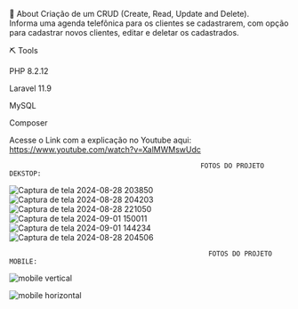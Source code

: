 📕 About
Criação de um CRUD (Create, Read, Update and Delete).
<br>
Informa uma agenda telefônica para os clientes se cadastrarem, com opção para cadastrar novos clientes, editar e deletar os cadastrados.

⛏ Tools

PHP 8.2.12

Laravel 11.9

MySQL

Composer
 
Acesse o Link com a explicação no Youtube aqui: https://www.youtube.com/watch?v=XalMWMswUdc

                                                    FOTOS DO PROJETO DEKSTOP:

![Captura de tela 2024-08-28 203850](https://github.com/user-attachments/assets/81fd8691-8e8d-4e06-9498-775ccf68e390)
![Captura de tela 2024-08-28 204203](https://github.com/user-attachments/assets/eea62803-8923-4086-9f72-e9947c0ace03)
![Captura de tela 2024-08-28 221050](https://github.com/user-attachments/assets/8f7d14af-e837-4988-93c7-0f5efa7968d5)
![Captura de tela 2024-09-01 150011](https://github.com/user-attachments/assets/bb604193-f8f8-44f1-acbe-d82cdd9ca9d3)
![Captura de tela 2024-09-01 144234](https://github.com/user-attachments/assets/1eba0174-1679-451e-bf72-1adb9d8a3162)
![Captura de tela 2024-08-28 204506](https://github.com/user-attachments/assets/fcf11feb-2cc5-4a61-9e2c-ae51b41a07ff)




                                                      FOTOS DO PROJETO MOBILE:
                                                        
![mobile vertical](https://github.com/user-attachments/assets/8976a34b-d8f9-4b9d-af06-767a9c92cb59)


![mobile horizontal](https://github.com/user-attachments/assets/5a655a9f-6b8f-4bef-b09c-74824fa29473)

